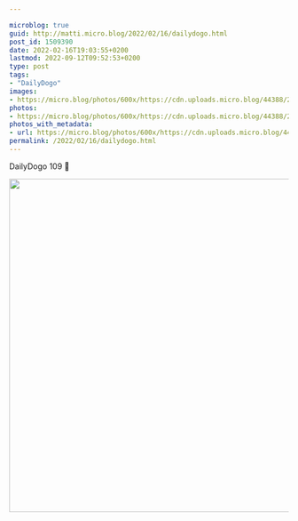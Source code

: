 ```yaml
---

microblog: true
guid: http://matti.micro.blog/2022/02/16/dailydogo.html
post_id: 1509390
date: 2022-02-16T19:03:55+0200
lastmod: 2022-09-12T09:52:53+0200
type: post
tags:
- "DailyDogo"
images:
- https://micro.blog/photos/600x/https://cdn.uploads.micro.blog/44388/2022/b7788abc46.jpg
photos:
- https://micro.blog/photos/600x/https://cdn.uploads.micro.blog/44388/2022/b7788abc46.jpg
photos_with_metadata:
- url: https://micro.blog/photos/600x/https://cdn.uploads.micro.blog/44388/2022/b7788abc46.jpg
permalink: /2022/02/16/dailydogo.html
---
```

DailyDogo 109 🐶

<img src="/media/uploads/2022/b7788abc46.jpg" width="600" height="600" alt="" />
